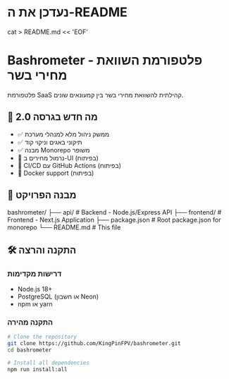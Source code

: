 # נעדכן את ה-README
cat > README.md << 'EOF'
# Bashrometer - פלטפורמת השוואת מחירי בשר

פלטפורמת SaaS קהילתית להשוואת מחירי בשר בין קמעונאים שונים.

## 🚀 מה חדש בגרסה 2.0

- ✅ ממשק ניהול מלא למנהלי מערכת
- ✅ תיקוני באגים וניקוי קוד
- ✅ מבנה Monorepo משופר
- 🔄 נרמול מחירים ב-UI (בפיתוח)
- 🔄 CI/CD עם GitHub Actions (בפיתוח)
- 🔄 Docker support (בפיתוח)

## 📁 מבנה הפרויקט
bashrometer/
├── api/          # Backend - Node.js/Express API
├── frontend/     # Frontend - Next.js Application
├── package.json  # Root package.json for monorepo
└── README.md     # This file

## 🛠️ התקנה והרצה

### דרישות מקדימות
- Node.js 18+
- PostgreSQL (או חשבון Neon)
- npm או yarn

### התקנה מהירה

```bash
# Clone the repository
git clone https://github.com/KingPinFPV/bashrometer.git
cd bashrometer

# Install all dependencies
npm run install:all